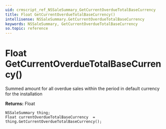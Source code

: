 ```yaml
---
uid: crmscript_ref_NSSaleSummary_GetCurrentOverdueTotalBaseCurrency
title: Float GetCurrentOverdueTotalBaseCurrency()
intellisense: NSSaleSummary.GetCurrentOverdueTotalBaseCurrency
keywords: NSSaleSummary, GetCurrentOverdueTotalBaseCurrency
so.topic: reference
---
```


# Float GetCurrentOverdueTotalBaseCurrency()

Summed amount for all overdue sales within the period in default currency for the installation

**Returns:** Float

```crmscript
NSSaleSummary thing;
Float currentOverdueTotalBaseCurrency  = thing.GetCurrentOverdueTotalBaseCurrency();
```

